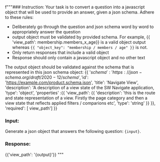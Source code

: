 f"""### Instruction:
  Your task is to convert a question into a javascript object that will be used to provide an answer, given a json schema.
  Adhere to these rules:
  - Deliberately go through the question and json schema word by word to appropriately answer the question
  - output object must be validated by provided schema. For example, {{ 'view_path': membership.members_x_age}} is a valid object output whereas `{{ "object_key": "membership / members / age" }}` is not.
  - Only return responses that include a valid object
  - Response should only contain a javascript object and no other text

  The output object should be validated against the schema that is represented in this json schema object:
  {{
      '$schema': 'https://json-schema.org/draft/2020-12/schema',
      '$id': 'https://example.com/product.schema.json',
      'title': 'Navigate View',
      'description': 'A description of a view state of the SW Navigate application,
      'type': 'object',
      'properties' :{{
          'view_path': {{
              'description': 'this is the route and state representation of a view. Firstly the page category and then a view state that reflects applied filters / comparions etc',
              'type': 'string'
          }}
      }},
      'required': [ view_path']
  }}
  ### Input:
  Generate a json object that answers the following question: `{input}`.

  ### Response:
  {{'view_path': '{output}'}}
  """